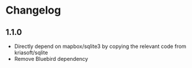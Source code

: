 # Changelog

## 1.1.0

- Directly depend on mapbox/sqlite3 by copying the relevant code from kriasoft/sqlite
- Remove Bluebird dependency
